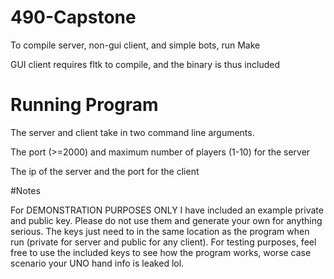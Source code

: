 # 490-Capstone

To compile server, non-gui client, and simple bots, run Make

GUI client requires fltk to compile, and the binary is thus included

# Running Program

The server and client take in two command line arguments.

The port (>=2000) and maximum number of players (1-10) for the server

The ip of the server and the port for the client

#Notes

For DEMONSTRATION PURPOSES ONLY I have included an example private and public key. Please do not use them and generate your own for anything serious. The keys just need to in the same location as the program when run (private for server and public for any client). For testing purposes, feel free to use the included keys to see how the program works, worse case scenario your UNO hand info is leaked lol.
